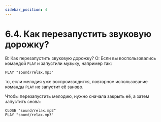 ```yaml
---
sidebar_position: 4
---
```


# 6.4. Как перезапустить звуковую дорожку?
<!-- [:faq_06_04] -->
В: Как перезапустить звуковую дорожку?
О:
Если вы воспользовались командой `PLAY` и запустили музыку, например так:
```qsp
PLAY "sound/relax.mp3"
```
то, если мелодия уже воспроизводится, повторное использование команды `PLAY` не запустит её заново.

Чтобы перезапустить мелодию, нужно сначала закрыть её, а затем запустить снова:
```qsp
CLOSE "sound/relax.mp3"
PLAY "sound/relax.mp3"
```
